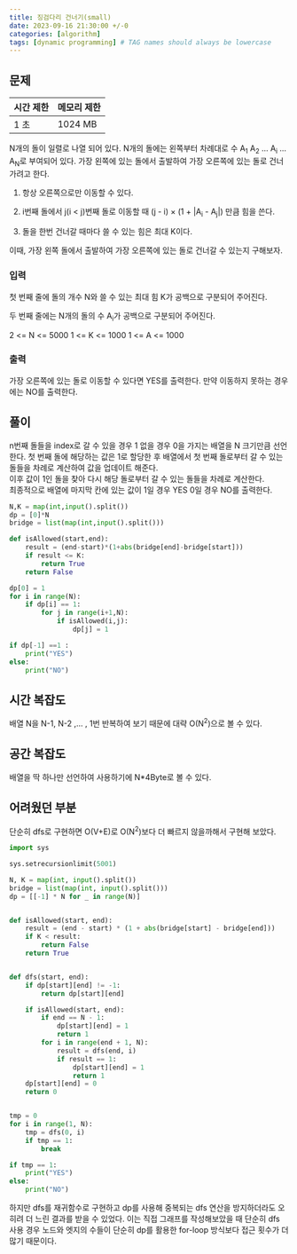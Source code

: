 ```yaml
---
title: 징검다리 건너기(small)
date: 2023-09-16 21:30:00 +/-0
categories: [algorithm]
tags: [dynamic programming] # TAG names should always be lowercase
---
```


## 문제

| 시간 제한 | 메모리 제한 |
| --------- | ----------- |
| 1 초      | 1024 MB     |

N개의 돌이 일렬로 나열 되어 있다.
N개의 돌에는 왼쪽부터 차례대로 수
A<sub>1</sub> A<sub>2</sub> ... A<sub>i</sub> ... A<sub>N</sub>로 부여되어 있다. 가장 왼쪽에 있는 돌에서 출발하여 가장 오른쪽에 있는 돌로 건너가려고 한다.

1. 항상 오른쪽으로만 이동할 수 있다.

2. i번째 돌에서 j(i < j)번째 돌로 이동할 때 (j - i) × (1 + \|A<sub>i</sub> - A<sub>j</sub>\|) 만큼 힘을 쓴다.
3. 돌을 한번 건너갈 때마다 쓸 수 있는 힘은 최대 K이다.

이때, 가장 왼쪽 돌에서 출발하여 가장 오른쪽에 있는 돌로 건너갈 수 있는지 구해보자.

### 입력

첫 번째 줄에 돌의 개수 N와 쓸 수 있는 최대 힘 K가 공백으로 구분되어 주어진다.

두 번째 줄에는 N개의 돌의 수 A<sub>i</sub>가 공백으로 구분되어 주어진다.

2 <= N <= 5000
1 <= K <= 1000
1 <= A <= 1000

### 출력

가장 오른쪽에 있는 돌로 이동할 수 있다면 YES를 출력한다. 만약 이동하지 못하는 경우에는 NO를 출력한다.

## 풀이

n번째 돌들을 index로 갈 수 있을 경우 1 없을 경우 0을 가지는 배열을 N 크기만큼 선언한다.
첫 번째 돌에 해당하는 값은 1로 할당한 후 배열에서 첫 번째 돌로부터 갈 수 있는 돌들을 차례로 계산하여 값을 업데이트 해준다.  
이후 값이 1인 돌을 찾아 다시 해당 돌로부터 갈 수 있는 돌들을 차례로 계산한다.  
최종적으로 배열에 마지막 칸에 있는 값이 1일 경우 YES 0일 경우 NO를 출력한다.

```python
N,K = map(int,input().split())
dp = [0]*N
bridge = list(map(int,input().split()))

def isAllowed(start,end):
    result = (end-start)*(1+abs(bridge[end]-bridge[start]))
    if result <= K:
        return True
    return False

dp[0] = 1
for i in range(N):
    if dp[i] == 1:
        for j in range(i+1,N):
            if isAllowed(i,j):
                dp[j] = 1

if dp[-1] ==1 :
    print("YES")
else:
    print("NO")
```

## 시간 복잡도

배열 N을 N-1, N-2 ,... , 1번 반복하여 보기 때문에 대략 O(N<sup>2</sup>)으로 볼 수 있다.

## 공간 복잡도

배열을 딱 하나만 선언하여 사용하기에 N\*4Byte로 볼 수 있다.

## 어려웠던 부분

단순히 dfs로 구현하면 O(V+E)로 O(N<sup>2</sup>)보다 더 빠르지 않을까해서 구현해 보았다.

```python
import sys

sys.setrecursionlimit(5001)

N, K = map(int, input().split())
bridge = list(map(int, input().split()))
dp = [[-1] * N for _ in range(N)]


def isAllowed(start, end):
    result = (end - start) * (1 + abs(bridge[start] - bridge[end]))
    if K < result:
        return False
    return True


def dfs(start, end):
    if dp[start][end] != -1:
        return dp[start][end]

    if isAllowed(start, end):
        if end == N - 1:
            dp[start][end] = 1
            return 1
        for i in range(end + 1, N):
            result = dfs(end, i)
            if result == 1:
                dp[start][end] = 1
                return 1
    dp[start][end] = 0
    return 0


tmp = 0
for i in range(1, N):
    tmp = dfs(0, i)
    if tmp == 1:
        break

if tmp == 1:
    print("YES")
else:
    print("NO")
```

하지만 dfs를 재귀함수로 구현하고 dp를 사용해 중복되는 dfs 연산을 방지하더라도 오히려 더 느린 결과를 받을 수 있었다.
이는 직접 그래프를 작성해보았을 때 단순히 dfs 사용 경우 노드와 엣지의 수들이 단순히 dp를 활용한 for-loop 방식보다 접근 횟수가 더 많기 때문이다.

